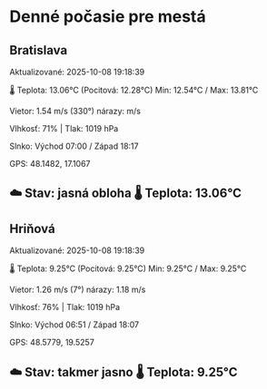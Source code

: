 ﻿# Denné počasie pre mestá

## Bratislava
Aktualizované: 2025-10-08 19:18:39

🌡️ Teplota: 13.06°C 
(Pocitová: 12.28°C)
Min: 12.54°C / Max: 13.81°C

Vietor: 1.54 m/s    (330°) 
nárazy:  m/s

Vlhkosť: 71% | Tlak: 1019 hPa

Slnko: Východ 07:00 / Západ 18:17

GPS: 48.1482, 17.1067

☁️ Stav: jasná obloha        🌡️ Teplota: 13.06°C
---

## Hriňová
Aktualizované: 2025-10-08 19:18:39

🌡️ Teplota: 9.25°C 
(Pocitová: 9.25°C)
Min: 9.25°C / Max: 9.25°C

Vietor: 1.26 m/s (7°)
nárazy: 1.18 m/s

Vlhkosť: 76% | Tlak: 1019 hPa

Slnko: Východ 06:51 / Západ 18:07

GPS: 48.5779, 19.5257

☁️ Stav: takmer jasno        🌡️ Teplota: 9.25°C
---
